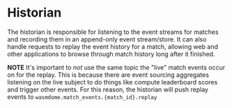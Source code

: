 # Historian

The historian is responsible for listening to the event streams for matches and recording them in an append-only event stream/store. It can also handle requests to replay the event history for a match, allowing web and other applications to browse through match history long after it finished.

**NOTE** It's important to _not_ use the same topic the "live" match events occur on for the replay. This is because there are event sourcing aggregates listening on the live subject to do things like compute leaderboard scores and trigger other events. For this reason, the historian will push replay events to `wasmdome.match_events.{match_id}.replay`
